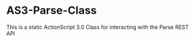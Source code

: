AS3-Parse-Class
===============

This is a static ActionScript 3.0 Class for interacting with the Parse REST API
